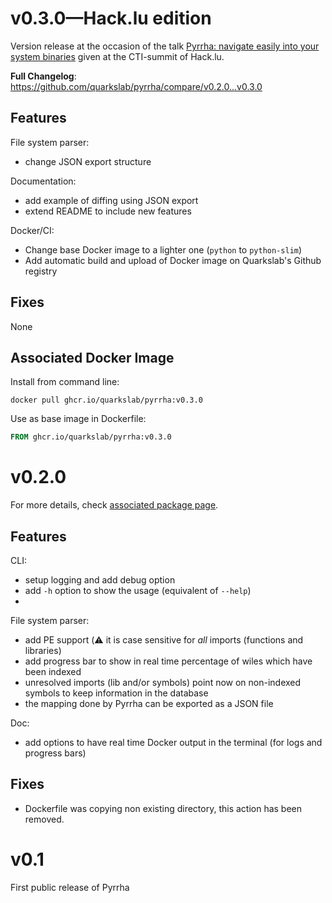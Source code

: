 # v0.3.0—Hack.lu edition
Version release at the occasion of the talk [Pyrrha: navigate easily into your system binaries](https://pretalx.com/hack-lu-2023/talk/WVFPNK/) given at the CTI-summit of Hack.lu.

**Full Changelog**: https://github.com/quarkslab/pyrrha/compare/v0.2.0...v0.3.0

## Features

File system parser:
* change JSON export structure

Documentation:
* add example of diffing using JSON export
* extend README to include new features

Docker/CI:
* Change base Docker image to a lighter one (`python` to `python-slim`)
* Add automatic build and upload of Docker image on Quarkslab's Github registry

## Fixes
None

## Associated Docker Image
Install from command line:
``` commandline
docker pull ghcr.io/quarkslab/pyrrha:v0.3.0
```
Use as base image in Dockerfile:
```dockerfile
FROM ghcr.io/quarkslab/pyrrha:v0.3.0
```

# v0.2.0

For more details, check [associated package page](https://github.com/quarkslab/pyrrha/pkgs/container/pyrrha/138112209?tag=v0.3.0).

## Features
CLI:
* setup logging and add debug option
* add `-h` option to show the usage (equivalent of `--help`)
* 
File system parser:
* add PE support (:warning: it is case sensitive for *all* imports (functions and libraries)
* add progress bar to show in real time percentage of wiles which have been indexed
* unresolved imports (lib and/or symbols) point now on non-indexed symbols to keep information in the database
* the mapping done by Pyrrha can be exported as a JSON file

Doc:
* add options to have real time Docker output in the terminal (for logs and progress bars)

## Fixes
* Dockerfile was copying non existing directory, this action has been removed.

# v0.1
First public release of Pyrrha